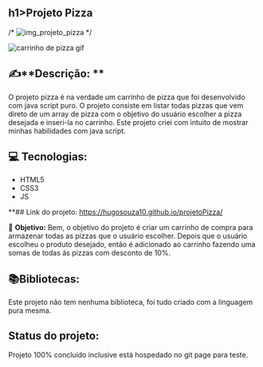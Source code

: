 ## h1>Projeto Pizza

/* ![img_projeto_pizza](https://user-images.githubusercontent.com/51915862/135942341-bec02987-3149-48e7-ab4a-fb8a8e57bda1.png) */

![carrinho de pizza gif](https://user-images.githubusercontent.com/51915862/135943009-bb6232a2-9770-4520-9404-ff852df9c9cc.gif)


## ✍️**Descrição: **

O projeto pizza é na verdade um carrinho de pizza que foi desenvolvido com java script puro. O projeto consiste em listar todas pizzas que vem direto de um array de pizza com o objetivo do usuário escolher a pizza desejada e inseri-la no carrinho. Este projeto criei com intuito de mostrar minhas habilidades com java script.

## 💻  **Tecnologias:**

  <ul>
    <li>HTML5</li>
    <li>CSS3</li>
     <li>JS</li>
  </ul>


**## Link do projeto:
   https://hugosouza10.github.io/projetoPizza/

🎯 **Objetivo:**  Bem, o objetivo do projeto é criar um carrinho de compra para armazenar todas as pizzas que o usuário escolher. Depois que o usuário escolheu o produto desejado, então é adicionado ao carrinho fazendo uma somas de todas ás pizzas com desconto de 10%.

## 📚**Bibliotecas:</h2>**

Este projeto não tem nenhuma biblioteca, foi tudo criado com a linguagem pura mesma.

**<h2>Status do projeto:</h2>**

Projeto 100% concluído inclusive está hospedado no git page para teste.
